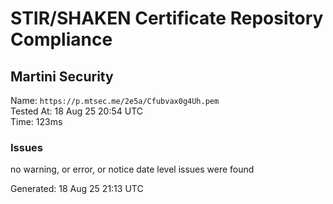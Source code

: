# STIR/SHAKEN Certificate Repository Compliance

## Martini Security

Name: `https://p.mtsec.me/2e5a/Cfubvax0g4Uh.pem`\
Tested At: 18 Aug 25 20:54 UTC\
Time: 123ms

### Issues

no warning, or error, or notice date level issues were found

Generated: 18 Aug 25 21:13 UTC